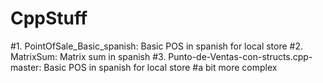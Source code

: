 # CppStuff

#1. PointOfSale_Basic_spanish: Basic POS in spanish for local store
#2. MatrixSum: Matrix sum in spanish
#3. Punto-de-Ventas-con-structs.cpp-master: Basic POS in spanish for local store
#a bit more complex

